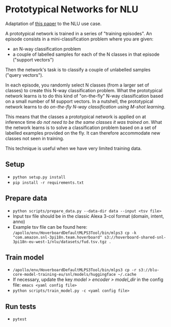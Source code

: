 # Prototypical Networks for NLU

Adaptation of [this paper](https://arxiv.org/pdf/1703.05175.pdf) to the NLU use case.

A prototypical network is trained in a series of "training episodes". An episode consists in a mini-classification problem where you are given:

* an N-way classification problem
* a couple of labelled samples for each of the N classes in that episode ("support vectors")

Then the network's task is to classify a couple of unlabelled samples ("query vectors"). 

In each episode, you randomly select N classes (from a larger set of classes) to create this N-way classification problem. What the prototypical network learns is to do this kind of "on-the-fly" N-way classification based on a small number of M support vectors. In a nutshell, the prototypical network learns to do *on-the-fly N-way classification using M-shot learning*.

This means that the classes a prototypical network is applied on at inference time *do not need to be the same classes it was trained on*. What the network learns is to solve a classification problem based on a set of labelled examples provided on the fly. It can therefore accommodate new classes not seen in training. 

This technique is useful when we have very limited training data.

## Setup

* `python setup.py install`
* `pip install -r requirements.txt`

## Prepare data

* `python scripts/prepare_data.py --data-dir data --input <tsv file>`
* Input tsv file should be in the classic Alexa 3-col format (domain, intent, anno)
* Example tsv file can be found here: `/apollo/env/HoverboardDefaultMLPS3Tool/bin/mlps3 cp -k "com.amazon.snl-3pi18n.team.hoverboard" s3://hoverboard-shared-snl-3pi18n-eu-west-1/nlu/datasets/fud.tsv.tgz .`

## Train model

* `/apollo/env/HoverboardDefaultMLPS3Tool/bin/mlps3 cp -r s3://blu-core-model-training-eu/snl/models/huggingface ~/.cache`
* If necessary, update the key *model > encoder > model_dir* in the config file: `emacs <yaml config file>`
* `python scripts/train_model.py -c <yaml config file>`

## Run tests

* `pytest`